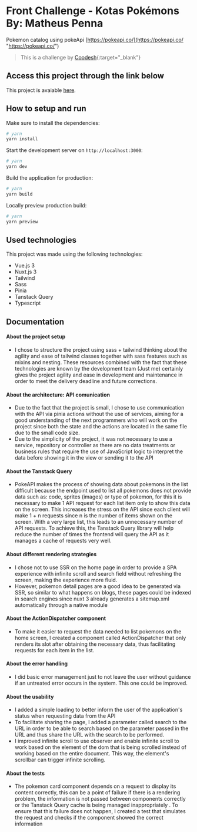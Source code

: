 # Front Challenge - Kotas Pokémons By: Matheus Penna

Pokemon catalog using pokeApi [https://pokeapi.co/](https://pokeapi.co/ "https://pokeapi.co/")

>  This is a challenge by [Coodesh](https://coodesh.com/){:target="_blank"}

## Access this project through the link below 

This project is avaiable [here](https://matheuspenna-kotas-pokemons.vercel.app/).

## How to setup and run

Make sure to install the dependencies:

```bash
# yarn
yarn install

```

Start the development server on `http://localhost:3000`:

```bash
# yarn
yarn dev

```

Build the application for production:

```bash
# yarn
yarn build
```

Locally preview production build:

```bash
# yarn
yarn preview
```

## Used technologies

This project was made using the following technologies:
- Vue.js 3
- Nuxt.js 3
- Tailwind
- Sass
- Pinia
- Tanstack Query
- Typescript

## Documentation

#### About the project setup
- I chose to structure the project using sass + tailwind thinking about the agility and ease of tailwind classes together with sass features such as mixins and nesting. These resources combined with the fact that these technologies are known by the development team (Just me) certainly gives the project agility and ease in development and maintenance in order to meet the delivery deadline and future corrections.

#### About the architecture: API comunication
- Due to the fact that the project is small, I chose to use communication with the API via pinia actions without the use of services, aiming for a good understanding of the next programmers who will work on the project since both the state and the actions are located in the same file due to the small code size.
- Due to the simplicity of the project, it was not necessary to use a service, repository or controller as there are no data treatments or business rules that require the use of JavaScript logic to interpret the data before showing it in the view or sending it to the API

#### About the Tanstack Query
- PokeAPI makes the process of showing data about pokemons in the list difficult because the endpoint used to list all pokemons does not provide data such as: code, sprites (images) or type of pokemon, for this it is necessary to make 1 API request for each list item only to show this data on the screen. This increases the stress on the API since each client will make 1 + n requests since n is the number of items shown on the screen. With a very large list, this leads to an unnecessary number of API requests. To achieve this, the Tanstack Query library will help reduce the number of times the frontend will query the API as it manages a cache of requests very well.

#### About different rendering strategies
- I chose not to use SSR on the home page in order to provide a SPA experience with infinite scroll and search field without refreshing the screen, making the experience more fluid.
- However, pokemon detail pages are a good idea to be generated via SSR, so similar to what happens on blogs, these pages could be indexed in search engines since nuxt 3 already generates a sitemap.xml automatically through a native module

#### About the ActionDispatcher component
- To make it easier to request the data needed to list pokemons on the home screen, I created a component called ActionDispatcher that only renders its slot after obtaining the necessary data, thus facilitating requests for each item in the list.

#### About the error handling
- I did basic error management just to not leave the user without guidance if an untreated error occurs in the system. This one could be improved.

#### About the usability
- I added a simple loading to better inform the user of the application's status when requesting data from the API
- To facilitate sharing the page, I added a parameter called search to the URL in order to be able to search based on the parameter passed in the URL and thus share the URL with the search to be performed.
- I improved infinite scroll to use observer and enable infinite scroll to work based on the element of the dom that is being scrolled instead of working based on the entire document. This way, the element's scrollbar can trigger infinite scrolling.

#### About the tests
- The pokemon card component depends on a request to display its content correctly, this can be a point of failure if there is a rendering problem, the information is not passed between components correctly or the Tanstack Query cache is being managed inappropriately . To ensure that this failure does not happen, I created a test that simulates the request and checks if the component showed the correct information